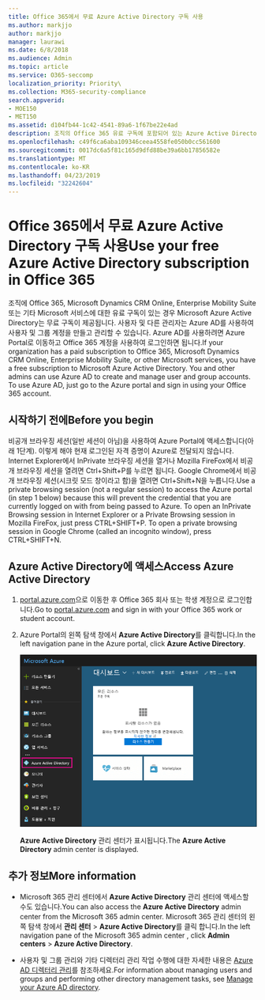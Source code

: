 ```yaml
---
title: Office 365에서 무료 Azure Active Directory 구독 사용
ms.author: markjjo
author: markjjo
manager: laurawi
ms.date: 6/8/2018
ms.audience: Admin
ms.topic: article
ms.service: O365-seccomp
localization_priority: Priority\
ms.collection: M365-security-compliance
search.appverid:
- MOE150
- MET150
ms.assetid: d104fb44-1c42-4541-89a6-1f67be22e4ad
description: 조직의 Office 365 유료 구독에 포함되어 있는 Azure Active Directory에 액세스하는 방법을 알아봅니다.
ms.openlocfilehash: c49f6ca6aba109346ceea4558fe050b0cc561600
ms.sourcegitcommit: 0017dc6a5f81c165d9dfd88be39a6bb17856582e
ms.translationtype: MT
ms.contentlocale: ko-KR
ms.lasthandoff: 04/23/2019
ms.locfileid: "32242604"
---
```

# <a name="use-your-free-azure-active-directory-subscription-in-office-365"></a><span data-ttu-id="7950b-103">Office 365에서 무료 Azure Active Directory 구독 사용</span><span class="sxs-lookup"><span data-stu-id="7950b-103">Use your free Azure Active Directory subscription in Office 365</span></span>

<span data-ttu-id="7950b-p101">조직에 Office 365, Microsoft Dynamics CRM Online, Enterprise Mobility Suite 또는 기타 Microsoft 서비스에 대한 유료 구독이 있는 경우 Microsoft Azure Active Directory는 무료 구독이 제공됩니다. 사용자 및 다른 관리자는 Azure AD를 사용하여 사용자 및 그룹 계정을 만들고 관리할 수 있습니다. Azure AD를 사용하려면 Azure Portal로 이동하고 Office 365 계정을 사용하여 로그인하면 됩니다.</span><span class="sxs-lookup"><span data-stu-id="7950b-p101">If your organization has a paid subscription to Office 365, Microsoft Dynamics CRM Online, Enterprise Mobility Suite, or other Microsoft services, you have a free subscription to Microsoft Azure Active Directory. You and other admins can use Azure AD to create and manage user and group accounts. To use Azure AD, just go to the Azure portal and sign in using your Office 365 account.</span></span>
  
## <a name="before-you-begin"></a><span data-ttu-id="7950b-107">시작하기 전에</span><span class="sxs-lookup"><span data-stu-id="7950b-107">Before you begin</span></span>

<span data-ttu-id="7950b-p102">비공개 브라우징 세션(일반 세션이 아님)을 사용하여 Azure Portal에 액세스합니다(아래 1단계). 이렇게 해야 현재 로그인된 자격 증명이 Azure로 전달되지 않습니다. Internet Explorer에서 InPrivate 브라우징 세션을 열거나 Mozilla FireFox에서 비공개 브라우징 세션을 열려면 Ctrl+Shift+P를 누르면 됩니다. Google Chrome에서 비공개 브라우징 세션(시크릿 모드 창이라고 함)을 열려면 Ctrl+Shift+N을 누릅니다.</span><span class="sxs-lookup"><span data-stu-id="7950b-p102">Use a private browsing session (not a regular session) to access the Azure portal (in step 1 below) because this will prevent the credential that you are currently logged on with from being passed to Azure. To open an InPrivate Browsing session in Internet Explorer or a Private Browsing session in Mozilla FireFox, just press CTRL+SHIFT+P. To open a private browsing session in Google Chrome (called an incognito window), press CTRL+SHIFT+N.</span></span>
  
## <a name="access-azure-active-directory"></a><span data-ttu-id="7950b-111">Azure Active Directory에 액세스</span><span class="sxs-lookup"><span data-stu-id="7950b-111">Access Azure Active Directory</span></span>

1. <span data-ttu-id="7950b-112">[portal.azure.com](https://portal.azure.com)으로 이동한 후 Office 365 회사 또는 학생 계정으로 로그인합니다.</span><span class="sxs-lookup"><span data-stu-id="7950b-112">Go to [portal.azure.com](https://portal.azure.com) and sign in with your Office 365 work or student account.</span></span> 
    
2. <span data-ttu-id="7950b-113">Azure Portal의 왼쪽 탐색 창에서 **Azure Active Directory**를 클릭합니다.</span><span class="sxs-lookup"><span data-stu-id="7950b-113">In the left navigation pane in the Azure portal, click **Azure Active Directory**.</span></span>
    
    ![Azure Portal의 왼쪽 탐색 창에서 Azure Active Directory를 클릭합니다.](media/97d2d72f-ac20-46ab-898c-851f6009b453.png)
  
    <span data-ttu-id="7950b-115">**Azure Active Directory** 관리 센터가 표시됩니다.</span><span class="sxs-lookup"><span data-stu-id="7950b-115">The **Azure Active Directory** admin center is displayed.</span></span> 
    
## <a name="more-information"></a><span data-ttu-id="7950b-116">추가 정보</span><span class="sxs-lookup"><span data-stu-id="7950b-116">More information</span></span>

- <span data-ttu-id="7950b-117">Microsoft 365 관리 센터에서 **Azure Active Directory** 관리 센터에 액세스할 수도 있습니다.</span><span class="sxs-lookup"><span data-stu-id="7950b-117">You can also access the **Azure Active Directory** admin center from the Microsoft 365 admin center.</span></span> <span data-ttu-id="7950b-118">Microsoft 365 관리 센터의 왼쪽 탐색 창에서 **관리 센터** \> **Azure Active Directory**를 클릭 합니다.</span><span class="sxs-lookup"><span data-stu-id="7950b-118">In the left navigation pane of the Microsoft 365 admin center , click **Admin centers** \> **Azure Active Directory**.</span></span>
    
- <span data-ttu-id="7950b-119">사용자 및 그룹 관리와 기타 디렉터리 관리 작업 수행에 대한 자세한 내용은 [Azure AD 디렉터리 관리](https://docs.microsoft.com/azure/active-directory/active-directory-administer)를 참조하세요.</span><span class="sxs-lookup"><span data-stu-id="7950b-119">For information about managing users and groups and performing other directory management tasks, see [Manage your Azure AD directory](https://docs.microsoft.com/azure/active-directory/active-directory-administer).</span></span>
